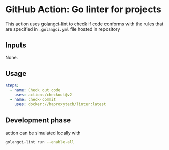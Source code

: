 # GitHub Action: Go linter for projects

This action uses [golangci-lint](https://github.com/golangci/golangci-lint) to check if code conforms with
the rules that are specified in `.golangci.yml` file hosted in repository

## Inputs

None.

## Usage

```yaml
steps:
  - name: Check out code
    uses: actions/checkout@v2
  - name: check-commit
    uses: docker://haproxytech/linter:latest
```

## Development phase

action can be simulated locally with

```bash
golangci-lint run --enable-all
```
